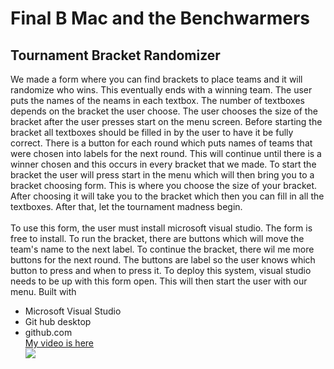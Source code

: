 # Final B Mac and the Benchwarmers

<h2>Tournament Bracket Randomizer</h2>
We made a form where you can find brackets to place teams and it will randomize who wins. This eventually ends with a winning team. The user puts the names of the neams in each textbox. The number of textboxes depends on the bracket the user choose. The user chooses the size of the bracket after the user presses start on the menu screen. Before starting the bracket all textboxes should be filled in by the user to have it be fully correct. There is a button for each round which puts names of teams that were chosen into labels for the next round. This will continue until there is a winner chosen and this occurs in every bracket that we made.
To start the bracket the user will press start in the menu which will then bring you to a bracket choosing form. This is where you choose the size of your bracket. After choosing it will take you to the bracket which then you can fill in all the textboxes. After that, let the tournament madness begin.<br><br>
To use this form, the user must install microsoft visual studio. The form is free to install. 
To run the bracket, there are buttons which will move the team's name to the next label. To continue the bracket, there wil me more buttons for the next round. The buttons are label so the user knows which button to press and when to press it.
To deploy this system, visual studio needs to be up with this form open. This will then start the user with our menu.
Built with <ul> 
 <li>Microsoft Visual Studio 
 <li>Git hub desktop
  <li>github.com<br>
 <a href ="">My video is here</a><br>
 <img src=" Tournament Bracket Flowchart.jpg"
